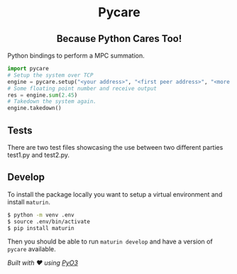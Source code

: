 <h1 align="center">Pycare</h1>
<h2 align="center">Because Python Cares Too!</h2>

Python bindings to perform a MPC summation.
```py
import pycare
# Setup the system over TCP
engine = pycare.setup("<your address>", "<first peer address>", "<more peer addresses>")
# Some floating point number and receive output
res = engine.sum(2.45)
# Takedown the system again.
engine.takedown()
```

## Tests
There are two test files showcasing the use between two different parties test1.py and test2.py.

## Develop
To install the package locally you want to setup a virtual environment and install `maturin`.
```bash
$ python -m venv .env
$ source .env/bin/activate
$ pip install maturin
```
Then you should be able to run `maturin develop` and have a version of `pycare` available.



*Built with ❤️ using [PyO3](https://github.com/PyO3/pyo3)*
